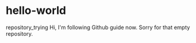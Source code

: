 # hello-world
repository_trying
Hi, I'm following Github guide now. Sorry for that empty repository.
